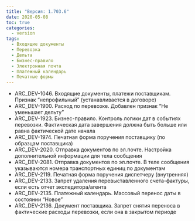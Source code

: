 ```yaml
---
title: "Версия: 1.703.6"
date: 2020-05-08
toc: true
categories:
  - version
tags:
  - Входящие документы
  - Перевозка
  - Дельта
  - Бизнес-правило
  - Электронная почта
  - Платежный календарь
  - Печатные формы
---
```


-   ARC_DEV-1046. Входящие документы, платежи поставщикам. Признак “непрофильный” (устанавливается в договоре)
-   ARC_DEV-1900. Расход по перевозке. Добавлен признак “Не уменьшает дельту”
-   ARC_DEV-1923. Бизнес-правило. Контроль логики дат в событиях перевозки. Фактическая дата завершения должна быть больше или равна фактической дате начала
-   ARC_DEV-1974. Печатная форма поручения поставщику (по образцам поставщика)
-   ARC_DEV-2020. Отправка документов по эл.почте. Настройка дополнительной информации для тела сообщения
-   ARC_DEV-2081. Отправка документов по эл.почте. В теле сообщения указываются номера транспортных единиц по документам
-   ARC_DEV-2119. Печатная форма поручения диспетчеру (внутренняя)
-   ARC_DEV-2133. Запрет удаления перевыставленного счета-фактуры, если есть отчет экспедитора/агента
-   ARC_DEV-2135. Платежный календарь. Массовый перенос даты в состоянии “Новое”
-   ARC_DEV-2136. Документ поставщика. Запрет снятия переноса в фактические расходы перевозки, если она в закрытом периоде
